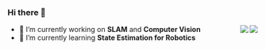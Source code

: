### Hi there 👋

<!--
**SilenceOverflow/SilenceOverflow** is a ✨ _special_ ✨ repository because its `README.md` (this file) appears on your GitHub profile.

Here are some ideas to get you started:

- 🔭 I’m currently working on ...
- 🌱 I’m currently learning ...
- 👯 I’m looking to collaborate on ...
- 🤔 I’m looking for help with ...
- 💬 Ask me about ...
- 📫 How to reach me: ...
- 😄 Pronouns: ...
- ⚡ Fun fact: ...
-->

<img src="https://github-readme-stats.vercel.app/api?username=SilenceOverflow&count_private=true&show_icons=true" align="right" />
<img src="https://github-readme-stats.vercel.app/api/top-langs?username=SilenceOverflow" align="right" />

- 🔭 I’m currently working on **SLAM** and **Computer Vision**
- 🌱 I’m currently learning **State Estimation for Robotics**
